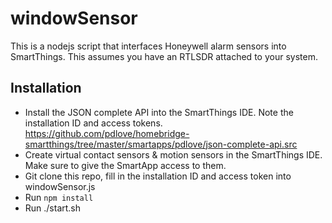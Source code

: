 # windowSensor

This is a nodejs script that interfaces Honeywell alarm sensors into SmartThings.  This assumes you have an RTLSDR attached to your system.

## Installation

- Install the JSON complete API into the SmartThings IDE.  Note the installation ID and access tokens.
https://github.com/pdlove/homebridge-smartthings/tree/master/smartapps/pdlove/json-complete-api.src
- Create virtual contact sensors & motion sensors in the SmartThings IDE. Make sure to give the SmartApp access to them.
- Git clone this repo, fill in the installation ID and access token into windowSensor.js
- Run `npm install`
- Run ./start.sh




